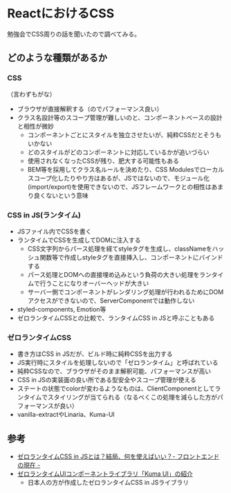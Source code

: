 # ReactにおけるCSS

勉強会でCSS周りの話を聞いたので調べてみる。

## どのような種類があるか

### CSS

  （言わずもがな）
- ブラウザが直接解釈する（のでパフォーマンス良い）
- クラス名設計等のスコープ管理が難しいのと、コンポーネントベースの設計と相性が微妙
  - コンポーネントごとにスタイルを独立させたいが、純粋CSSだとそうもいかない
  - どのスタイルがどのコンポーネントに対応しているかが追いづらい
  - 使用されなくなったCSSが残り、肥大する可能性もある
  - BEM等を採用してクラス名ルールを決めたり、CSS Modulesでローカルスコープ化したりやり方はあるが、JSではないので、モジュール化(import/export)を使用できないので、JSフレームワークとの相性はあまり良くないという意味

### CSS in JS(ランタイム)

- JSファイル内でCSSを書く
- ランタイムでCSSを生成してDOMに注入する
  - CSS文字列からパース処理を経てstyleタグを生成し、classNameをハッシュ関数等で作成しstyleタグを直接挿入し、コンポーネントにバインドする
  - パース処理とDOMへの直接埋め込みという負荷の大きい処理をランタイムで行うことになりオーバーヘッドが大きい
  - サーバー側でコンポーネントがレンダリング処理が行われるためにDOMアクセスができないので、ServerComponentでは動作しない
- styled-components, Emotion等
- ゼロランタイムCSSとの比較で、ランタイムCSS in JSと呼ぶこともある

### ゼロランタイムCSS

- 書き方はCSS in JSだが、ビルド時に純粋CSSを出力する
- JS実行時にスタイルを処理しないので「ゼロランタイム」と呼ばれている
- 純粋CSSなので、ブラウザがそのまま解釈可能、パフォーマンスが高い
- CSS in JSの実装面の良い所である型安全やスコープ管理が使える
- ステートの状態でcolorが変わるようなものは、ClientComponentとしてランタイムでスタイリングが当てられる（なるべくこの処理を減らした方がパフォーマンスが良い）
- vanilla-extractやLinaria、Kuma-UI

## 参考

- [ゼロランタイムCSS in JSとは？結局、何を使えばいい？- フロントエンドの現在 -](https://zenn.dev/mk668a/articles/6ef02b7ea8ba74)
- [ゼロランタイムUIコンポーネントライブラリ「Kuma UI」の紹介](https://zenn.dev/poteboy/articles/d94573793d56ed)
  - 日本人の方が作成したゼロランタイムCSS in JSライブラリ